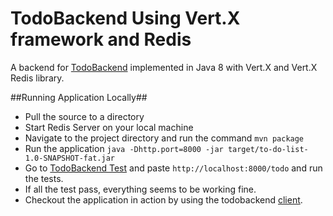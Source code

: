 TodoBackend Using Vert.X framework and Redis
=============================================

A backend for [TodoBackend](http://www.todobackend.com) implemented in Java 8 with Vert.X and Vert.X Redis library.

##Running Application Locally##

* Pull the source to a directory
* Start Redis Server on your local machine
* Navigate to the project directory and run the command `mvn package`
* Run the application `java -Dhttp.port=8000 -jar target/to-do-list-1.0-SNAPSHOT-fat.jar`
* Go to [TodoBackend Test](http://todobackend.com/specs/index.html) and paste `http://localhost:8000/todo` and run the tests.
* If all the test pass, everything seems to be working fine.
* Checkout the application in action by using the todobackend [client](http://www.todobackend.com/client/index.html).




